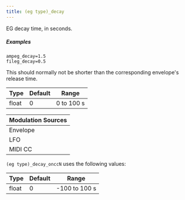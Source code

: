 ```yaml
---
title: (eg type)_decay
---
```

EG decay time, in seconds.

##### Examples

```
ampeg_decay=1.5
fileg_decay=0.5
```

This should normally not be shorter than the corresponding envelope's release time.

| Type  | Default | Range      |
| ---   | ---     | ---        |
| float | 0       | 0 to 100 s |

| Modulation Sources
|           ---
| Envelope | X |
| LFO      | X |
| MIDI CC  | ✓ | (eg type)_decay_onccN

`(eg type)_decay_onccN` uses the following values:

| Type  | Default | Range         |
| ---   | ---     | ---           |
| float | 0       | -100 to 100 s |

